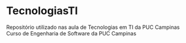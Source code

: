 # TecnologiasTI
Repositório utilizado nas aula de Tecnologias em TI da PUC Campinas
Curso de Engenharia de Software da PUC Campinas
